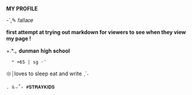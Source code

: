 **MY PROFILE**



-`,✎ 𝑓𝑎𝑙𝑙𝑎𝑐𝑒



**first attempt at trying out markdown for viewers to see when they view my page !**



+.*.｡ 𝐝𝐮𝐧𝐦𝐚𝐧 𝐡𝐢𝐠𝐡 𝐬𝐜𝐡𝐨𝐨𝐥 
  
      ❝ +65 | sg ᵕ̈

𑁍┊loves to sleep eat and write ˎˊ˗
 
    . ༉‧₊˚✧ #𝐒𝐓𝐑𝐀𝐘𝐊𝐈𝐃𝐒
